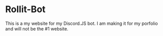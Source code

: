 # Rollit-Bot
This is a my website for my Discord.JS bot. I am making it for my porfolio and will not be the #1 website.
